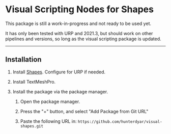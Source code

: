 # Visual Scripting Nodes for Shapes

This package is still a work-in-progress and not ready to be used yet. 

It has only been tested with URP and 2021.3, but should work on other pipelines and versions, so long as the visual scripting package is updated.

---

## Installation

1. Install [Shapes](https://acegikmo.com/shapes/). Configure for URP if needed.

2. Install TextMeshPro.

3. Install the package via the package manager.

   1. Open the package manager.

   2. Press the "+" button, and select "Add Package from Git URL"

   3. Paste the following URL in: `https://github.com/hunterdyar/visual-shapes.git`

      